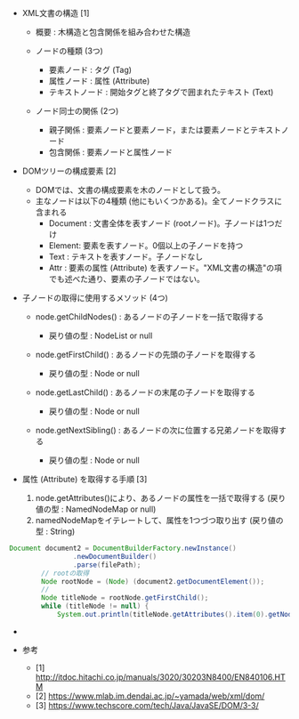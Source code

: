  * XML文書の構造 [1]
    - 概要 : 木構造と包含関係を組み合わせた構造

    - ノードの種類 (3つ)
        - 要素ノード : タグ (Tag)
        - 属性ノード : 属性 (Attribute)
        - テキストノード : 開始タグと終了タグで囲まれたテキスト (Text)

    - ノード同士の関係 (2つ)
        - 親子関係 : 要素ノードと要素ノード，または要素ノードとテキストノード
        - 包含関係 : 要素ノードと属性ノード

 * DOMツリーの構成要素 [2]
    - DOMでは、文書の構成要素を木のノードとして扱う。
    - 主なノードは以下の4種類 (他にもいくつかある)。全てノードクラスに含まれる
        - Document : 文書全体を表すノード (rootノード)。子ノードは1つだけ
        - Element: 要素を表すノード。0個以上の子ノードを持つ
        - Text : テキストを表すノード。子ノードなし
        - Attr : 要素の属性 (Attribute) を表すノード。"XML文書の構造"の項でも述べた通り、要素の子ノードではない。

 * 子ノードの取得に使用するメソッド (4つ)
    - node.getChildNodes() : あるノードの子ノードを一括で取得する
        - 戻り値の型 : NodeList or null

    - node.getFirstChild() : あるノードの先頭の子ノードを取得する
        - 戻り値の型 : Node or null

    - node.getLastChild() : あるノードの末尾の子ノードを取得する
        - 戻り値の型 : Node or null

    - node.getNextSibling() : あるノードの次に位置する兄弟ノードを取得する
        - 戻り値の型 : Node or null

 * 属性 (Attribute) を取得する手順 [3]
    1. node.getAttributes()により、あるノードの属性を一括で取得する (戻り値の型 : NamedNodeMap or null)
    1. namedNodeMapをイテレートして、属性を1つづつ取り出す (戻り値の型 : String)
``` java
Document document2 = DocumentBuilderFactory.newInstance()
                .newDocumentBuilder()
                .parse(filePath);
		// rootの取得
        Node rootNode = (Node) (document2.getDocumentElement());
        // 
        Node titleNode = rootNode.getFirstChild();
        while (titleNode != null) {
        	System.out.println(titleNode.getAttributes().item(0).getNodeValue());
```

 * 

 * 参考
    - [1] http://itdoc.hitachi.co.jp/manuals/3020/30203N8400/EN840106.HTM
    - [2] https://www.mlab.im.dendai.ac.jp/~yamada/web/xml/dom/
    - [3] https://www.techscore.com/tech/Java/JavaSE/DOM/3-3/